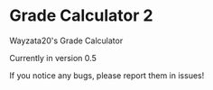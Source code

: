 # Grade Calculator 2
Wayzata20's Grade Calculator

Currently in version 0.5

If you notice any bugs, please report them in issues!
